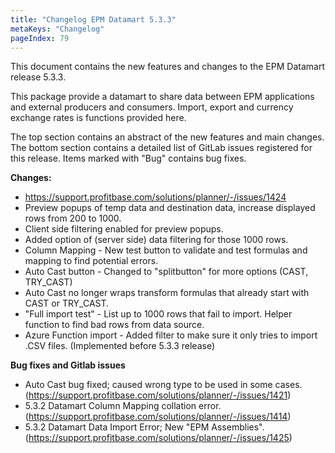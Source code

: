 ```yaml
---
title: "Changelog EPM Datamart 5.3.3"
metaKeys: "Changelog"
pageIndex: 79
---
```


This document contains the new features and changes to the EPM Datamart release 5.3.3.

This package provide a datamart to share data between EPM applications and external producers and consumers. Import, export and currency exchange rates is functions provided here.

The top section contains an abstract of the new features and main changes. The bottom section contains a detailed list of GitLab issues registered for this release. Items marked with "Bug" contains bug fixes.

**Changes:**

* https://support.profitbase.com/solutions/planner/-/issues/1424
* Preview popups of temp data and destination data, increase displayed rows from 200 to 1000.
* Client side filtering enabled for preview popups.
* Added option of (server side) data filtering for those 1000 rows.
* Column Mapping - New test button to validate and test formulas and mapping to find potential errors.
* Auto Cast button - Changed to "splitbutton" for more options (CAST, TRY_CAST)
* Auto Cast no longer wraps transform formulas that already start with CAST or TRY_CAST.
* "Full import test" - List up to 1000 rows that fail to import. Helper function to find bad rows from data source.
* Azure Function import - Added filter to make sure it only tries to import .CSV files. (Implemented before 5.3.3 release)

**Bug fixes and Gitlab issues**

* Auto Cast bug fixed; caused wrong type to be used in some cases. (https://support.profitbase.com/solutions/planner/-/issues/1421)
* 5.3.2 Datamart Column Mapping collation error.  (https://support.profitbase.com/solutions/planner/-/issues/1414)
* 5.3.2 Datamart Data Import Error; New "EPM Assemblies". (https://support.profitbase.com/solutions/planner/-/issues/1425)